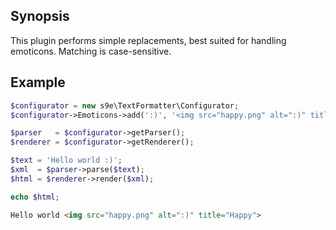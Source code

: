 ## Synopsis

This plugin performs simple replacements, best suited for handling emoticons.
Matching is case-sensitive.

## Example

```php
$configurator = new s9e\TextFormatter\Configurator;
$configurator->Emoticons->add(':)', '<img src="happy.png" alt=":)" title="Happy">');

$parser   = $configurator->getParser();
$renderer = $configurator->getRenderer();

$text = 'Hello world :)'; 
$xml  = $parser->parse($text);
$html = $renderer->render($xml);

echo $html;
```
```html
Hello world <img src="happy.png" alt=":)" title="Happy">
```